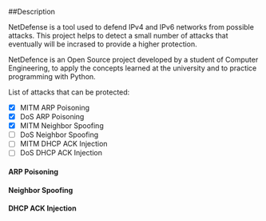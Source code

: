 ##Description

NetDefense is a tool used to defend IPv4 and IPv6 networks from possible attacks. This project helps to detect a small number of attacks that eventually will be incrased to provide a higher protection.

NetDefence is an Open Source project developed by a student of Computer Engineering, to apply the concepts learned at the university and to practice programming with Python.

List of attacks that can be protected:
- [x] MITM ARP Poisoning
- [x] DoS ARP Poisoning
- [x] MITM Neighbor Spoofing
- [ ] DoS Neighbor Spoofing
- [ ] MITM DHCP ACK Injection
- [ ] DoS DHCP ACK Injection

#### ARP Poisoning

#### Neighbor Spoofing

#### DHCP ACK Injection